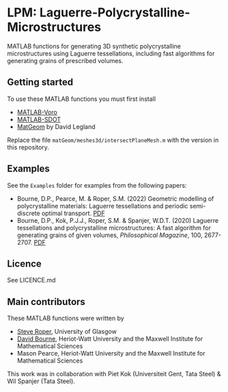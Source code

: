 # LPM: Laguerre-Polycrystalline-Microstructures
MATLAB functions for generating 3D synthetic polycrystalline microstructures using Laguerre tessellations, including fast algorithms for generating grains of prescribed volumes.

## Getting started ##

To use these MATLAB functions you must first install
* [MATLAB-Voro](https://github.com/smr29git/MATLAB-Voro)
* [MATLAB-SDOT](https://github.com/DPBourne/MATLAB-SDOT)
* [MatGeom](https://github.com/mattools/matGeom) by David Legland

Replace the file `matGeom/meshes3d/intersectPlaneMesh.m` with the version in this repository.

## Examples ##

See the `Examples` folder for examples from the following papers:
* Bourne, D.P., Pearce, M. & Roper, S.M. (2022) Geometric modelling of polycrystalline materials: Laguerre tessellations and periodic semi-discrete optimal transport. [PDF](https://arxiv.org/abs/2207.12036)
* Bourne, D.P., Kok, P.J.J., Roper, S.M. & Spanjer, W.D.T. (2020) Laguerre tessellations and polycrystalline microstructures: A fast algorithm for generating grains of given volumes, *Philosophical Magazine*, 100, 2677-2707. [PDF](https://www.tandfonline.com/doi/full/10.1080/14786435.2020.1790053)

## Licence ##

See LICENCE.md

## Main contributors ##

These MATLAB functions were written by

* [Steve Roper](https://www.gla.ac.uk/schools/mathematicsstatistics/staff/stevenroper/#), University of Glasgow
* [David Bourne](http://www.macs.hw.ac.uk/~db92/), Heriot-Watt University and the Maxwell Institute for Mathematical Sciences
* Mason Pearce, Heriot-Watt University and the Maxwell Institute for Mathematical Sciences

This work was in collaboration with Piet Kok (Universiteit Gent, Tata Steel) & Wil Spanjer (Tata Steel).
